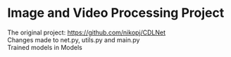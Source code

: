 # Image and Video Processing Project
The original project: https://github.com/nikopj/CDLNet <br />
Changes made to net.py, utils.py and main.py <br />
Trained models in Models <br />
